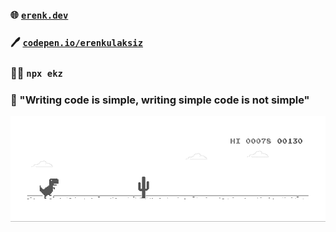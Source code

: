 ### 🌐 [`erenk.dev`](https://erenk.dev)
### 🖊️ [`codepen.io/erenkulaksiz`](https://codepen.io/erenkulaksiz/pens/public?grid_type=list)
### 👨‍💻 `npx ekz`
### 💬 "Writing code is simple, writing simple code is not simple"

[![](https://github.com/erenkulaksiz/erenkulaksiz/blob/master/dino.gif)](https://chromedino.com)
